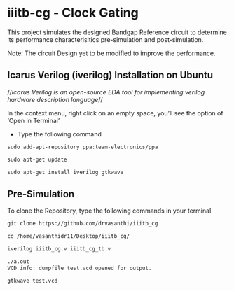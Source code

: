 # iiitb-cg - Clock Gating
This project simulates the designed Bandgap Reference circuit to determine its performance characterisitics pre-simulation and post-simulation.

Note: The circuit Design yet to be modified to improve the performance.

## Icarus Verilog (iverilog) Installation on Ubuntu
  //_Icarus Verilog is an open-source EDA tool for implementing verilog hardware description language_//
  
 In the context menu, right click on an empty space, you’ll see the option of ‘Open in Terminal’
 
  * Type the following command
 ```html
sudo add-apt-repository ppa:team-electronics/ppa

sudo apt-get update

sudo apt-get install iverilog gtkwave
 ```
## Pre-Simulation
To clone the Repository, type the following commands in your terminal.
```html
git clone https://github.com/drvasanthi/iiitb_cg

cd /home/vasanthidr11/Desktop/iiitb_cg/

iverilog iiitb_cg.v iiitb_cg_tb.v

./a.out
VCD info: dumpfile test.vcd opened for output.

gtkwave test.vcd

